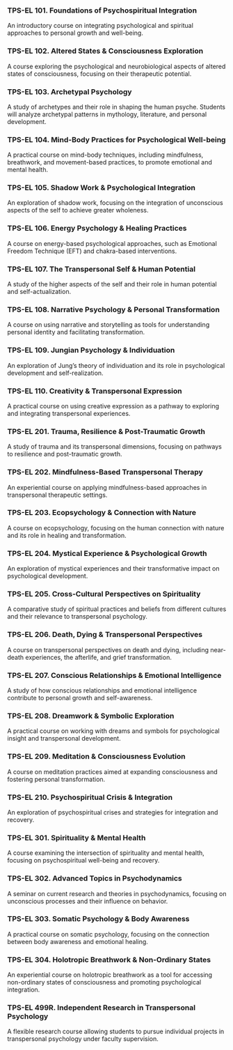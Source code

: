 ### TPS-EL 101. Foundations of Psychospiritual Integration

An introductory course on integrating psychological and spiritual approaches to personal growth and well-being.

### TPS-EL 102. Altered States & Consciousness Exploration

A course exploring the psychological and neurobiological aspects of altered states of consciousness, focusing on their therapeutic potential.

### TPS-EL 103. Archetypal Psychology

A study of archetypes and their role in shaping the human psyche. Students will analyze archetypal patterns in mythology, literature, and personal development.

### TPS-EL 104. Mind-Body Practices for Psychological Well-being

A practical course on mind-body techniques, including mindfulness, breathwork, and movement-based practices, to promote emotional and mental health.

### TPS-EL 105. Shadow Work & Psychological Integration

An exploration of shadow work, focusing on the integration of unconscious aspects of the self to achieve greater wholeness.

### TPS-EL 106. Energy Psychology & Healing Practices

A course on energy-based psychological approaches, such as Emotional Freedom Technique (EFT) and chakra-based interventions.

### TPS-EL 107. The Transpersonal Self & Human Potential

A study of the higher aspects of the self and their role in human potential and self-actualization.

### TPS-EL 108. Narrative Psychology & Personal Transformation

A course on using narrative and storytelling as tools for understanding personal identity and facilitating transformation.

### TPS-EL 109. Jungian Psychology & Individuation

An exploration of Jung’s theory of individuation and its role in psychological development and self-realization.

### TPS-EL 110. Creativity & Transpersonal Expression

A practical course on using creative expression as a pathway to exploring and integrating transpersonal experiences.

### TPS-EL 201. Trauma, Resilience & Post-Traumatic Growth

A study of trauma and its transpersonal dimensions, focusing on pathways to resilience and post-traumatic growth.

### TPS-EL 202. Mindfulness-Based Transpersonal Therapy

An experiential course on applying mindfulness-based approaches in transpersonal therapeutic settings.

### TPS-EL 203. Ecopsychology & Connection with Nature

A course on ecopsychology, focusing on the human connection with nature and its role in healing and transformation.

### TPS-EL 204. Mystical Experience & Psychological Growth

An exploration of mystical experiences and their transformative impact on psychological development.

### TPS-EL 205. Cross-Cultural Perspectives on Spirituality

A comparative study of spiritual practices and beliefs from different cultures and their relevance to transpersonal psychology.

### TPS-EL 206. Death, Dying & Transpersonal Perspectives

A course on transpersonal perspectives on death and dying, including near-death experiences, the afterlife, and grief transformation.

### TPS-EL 207. Conscious Relationships & Emotional Intelligence

A study of how conscious relationships and emotional intelligence contribute to personal growth and self-awareness.

### TPS-EL 208. Dreamwork & Symbolic Exploration

A practical course on working with dreams and symbols for psychological insight and transpersonal development.

### TPS-EL 209. Meditation & Consciousness Evolution

A course on meditation practices aimed at expanding consciousness and fostering personal transformation.

### TPS-EL 210. Psychospiritual Crisis & Integration

An exploration of psychospiritual crises and strategies for integration and recovery.

### TPS-EL 301. Spirituality & Mental Health

A course examining the intersection of spirituality and mental health, focusing on psychospiritual well-being and recovery.

### TPS-EL 302. Advanced Topics in Psychodynamics

A seminar on current research and theories in psychodynamics, focusing on unconscious processes and their influence on behavior.

### TPS-EL 303. Somatic Psychology & Body Awareness

A practical course on somatic psychology, focusing on the connection between body awareness and emotional healing.

### TPS-EL 304. Holotropic Breathwork & Non-Ordinary States

An experiential course on holotropic breathwork as a tool for accessing non-ordinary states of consciousness and promoting psychological integration.

### TPS-EL 499R. Independent Research in Transpersonal Psychology

A flexible research course allowing students to pursue individual projects in transpersonal psychology under faculty supervision.